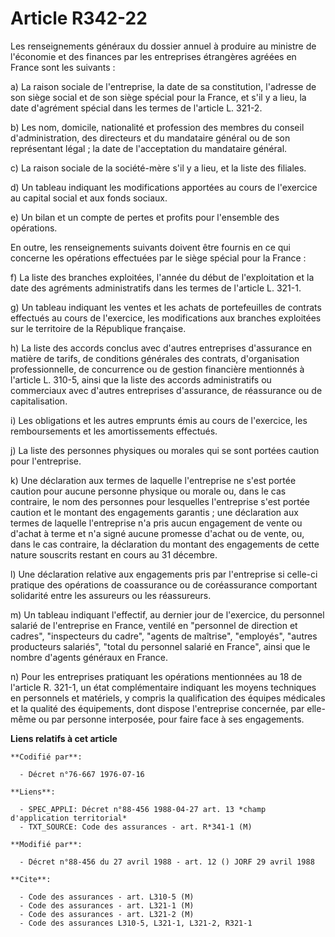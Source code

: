 # Article R342-22

Les renseignements généraux du dossier annuel à produire au ministre de l'économie et des finances par les entreprises
étrangères agréées en France sont les suivants :

a) La raison sociale de l'entreprise, la date de sa constitution, l'adresse de son siège social et de son siège spécial pour
la France, et s'il y a lieu, la date d'agrément spécial dans les termes de l'article L. 321-2.

b) Les nom, domicile, nationalité et profession des membres du conseil d'administration, des directeurs et du mandataire
général ou de son représentant légal ; la date de l'acceptation du mandataire général.

c) La raison sociale de la société-mère s'il y a lieu, et la liste des filiales.

d) Un tableau indiquant les modifications apportées au cours de l'exercice au capital social et aux fonds sociaux.

e) Un bilan et un compte de pertes et profits pour l'ensemble des opérations.

En outre, les renseignements suivants doivent être fournis en ce qui concerne les opérations effectuées par le siège spécial
pour la France :

f) La liste des branches exploitées, l'année du début de l'exploitation et la date des agréments administratifs dans les
termes de l'article L. 321-1.

g) Un tableau indiquant les ventes et les achats de portefeuilles de contrats effectués au cours de l'exercice, les
modifications aux branches exploitées sur le territoire de la République française.

h) La liste des accords conclus avec d'autres entreprises d'assurance en matière de tarifs, de conditions générales des
contrats, d'organisation professionnelle, de concurrence ou de gestion financière mentionnés à l'article L. 310-5, ainsi que
la liste des accords administratifs ou commerciaux avec d'autres entreprises d'assurance, de réassurance ou de
capitalisation.

i) Les obligations et les autres emprunts émis au cours de l'exercice, les remboursements et les amortissements effectués.

j) La liste des personnes physiques ou morales qui se sont portées caution pour l'entreprise.

k) Une déclaration aux termes de laquelle l'entreprise ne s'est portée caution pour aucune personne physique ou morale ou,
dans le cas contraire, le nom des personnes pour lesquelles l'entreprise s'est portée caution et le montant des engagements
garantis ; une déclaration aux termes de laquelle l'entreprise n'a pris aucun engagement de vente ou d'achat à terme et n'a
signé aucune promesse d'achat ou de vente, ou, dans le cas contraire, la déclaration du montant des engagements de cette
nature souscrits restant en cours au 31 décembre.

l) Une déclaration relative aux engagements pris par l'entreprise si celle-ci pratique des opérations de coassurance ou de
coréassurance comportant solidarité entre les assureurs ou les réassureurs.

m) Un tableau indiquant l'effectif, au dernier jour de l'exercice, du personnel salarié de l'entreprise en France, ventilé en
"personnel de direction et cadres", "inspecteurs du cadre", "agents de maîtrise", "employés", "autres producteurs salariés",
"total du personnel salarié en France", ainsi que le nombre d'agents généraux en France.

n) Pour les entreprises pratiquant les opérations mentionnées au 18 de l'article R. 321-1, un état complémentaire indiquant
les moyens techniques en personnels et matériels, y compris la qualification des équipes médicales et la qualité des
équipements, dont dispose l'entreprise concernée, par elle-même ou par personne interposée, pour faire face à ses
engagements.

**Liens relatifs à cet article**

	**Codifié par**:

	  - Décret n°76-667 1976-07-16

	**Liens**:

	  - SPEC_APPLI: Décret n°88-456 1988-04-27 art. 13 *champ d'application territorial*
	  - TXT_SOURCE: Code des assurances - art. R*341-1 (M)

	**Modifié par**:

	  - Décret n°88-456 du 27 avril 1988 - art. 12 () JORF 29 avril 1988

	**Cite**:

	  - Code des assurances - art. L310-5 (M)
	  - Code des assurances - art. L321-1 (M)
	  - Code des assurances - art. L321-2 (M)
	  - Code des assurances L310-5, L321-1, L321-2, R321-1
